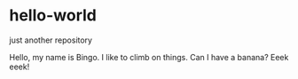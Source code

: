 # hello-world
just another repository

Hello, my name is Bingo. I like to climb on things. Can I have a banana?  Eeek eeek!
